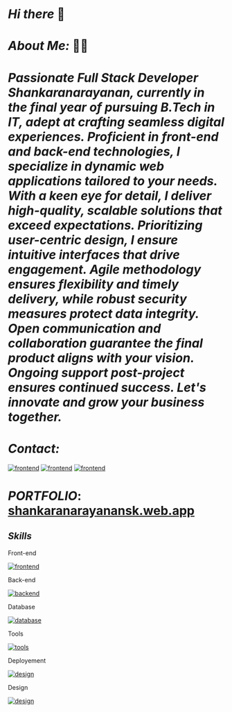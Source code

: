 # _Hi there_ 👋
# _About Me:_ 🧑‍💻
# _Passionate Full Stack Developer Shankaranarayanan, currently in the final year of pursuing B.Tech in IT, adept at crafting seamless digital experiences. Proficient in front-end and back-end technologies, I specialize in dynamic web applications tailored to your needs. With a keen eye for detail, I deliver high-quality, scalable solutions that exceed expectations. Prioritizing user-centric design, I ensure intuitive interfaces that drive engagement. Agile methodology ensures flexibility and timely delivery, while robust security measures protect data integrity. Open communication and collaboration guarantee the final product aligns with your vision. Ongoing support post-project ensures continued success. Let's innovate and grow your business together._


# _Contact:_

[![frontend](https://skillicons.dev/icons?i=instagram)](https://www.instagram.com/bruceleeshankar202/) [![frontend](https://skillicons.dev/icons?i=linkedin)](https://www.linkedin.com/in/shankaranarayanansk/) [![frontend](https://skillicons.dev/icons?i=gmail)](mailto:sankaranarayananit002@gmail.com)



# _PORTFOLIO_: [shankaranarayanansk.web.app](https://shankaranarayanansk.web.app/)

## _Skills_
 Front-end

[![frontend](https://skillicons.dev/icons?i=html,css,javascript,jquery,react,tailwind,bootstrap,materialui)](https://skillicons.dev)

Back-end

[![backend](https://skillicons.dev/icons?i=nodejs,express,php,java)](https://skillicons.dev)

Database

[![database](https://skillicons.dev/icons?i=mysql,mongo,firebase)](https://skillicons.dev)

Tools

[![tools](https://skillicons.dev/icons?i=postman,redux,git,vscode,kali,linux,npm)](https://skillicons.dev)

Deployement

[![design](https://skillicons.dev/icons?i=vercel,netlify,heroku,firebase,github)](https://skillicons.dev)

Design

[![design](https://skillicons.dev/icons?i=figma,wordpress)](https://skillicons.dev)








